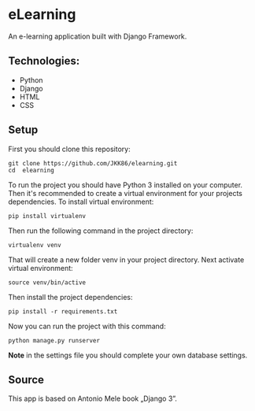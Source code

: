 # eLearning

An e-learning application built with Django Framework.

## Technologies:
- Python
- Django
- HTML
- CSS

## Setup

First you should clone this repository:
```
git clone https://github.com/JKK86/elearning.git
cd  elearning
```

To run the project you should have Python 3 installed on your computer. Then it's recommended to create a virtual environment for your projects dependencies. To install virtual environment:
```
pip install virtualenv
```
Then run the following command in the project directory:
```
virtualenv venv
```
That will create a new folder venv in your project directory. Next activate virtual environment:
```
source venv/bin/active
```
Then install the project dependencies:
```
pip install -r requirements.txt
```
Now you can run the project with this command:
```
python manage.py runserver
```

**Note** in the settings file you should complete your own database settings.

## Source

This app is based on Antonio Mele book „Django 3”.
